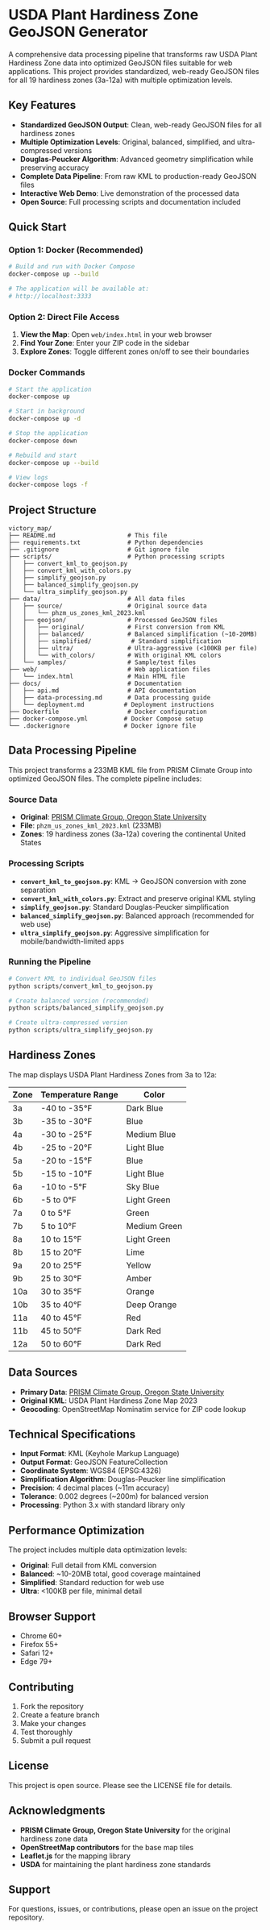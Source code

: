 # USDA Plant Hardiness Zone GeoJSON Generator

A comprehensive data processing pipeline that transforms raw USDA Plant Hardiness Zone data into optimized GeoJSON files suitable for web applications. This project provides standardized, web-ready GeoJSON files for all 19 hardiness zones (3a-12a) with multiple optimization levels.

## Key Features

- **Standardized GeoJSON Output**: Clean, web-ready GeoJSON files for all hardiness zones
- **Multiple Optimization Levels**: Original, balanced, simplified, and ultra-compressed versions
- **Douglas-Peucker Algorithm**: Advanced geometry simplification while preserving accuracy
- **Complete Data Pipeline**: From raw KML to production-ready GeoJSON files
- **Interactive Web Demo**: Live demonstration of the processed data
- **Open Source**: Full processing scripts and documentation included

## Quick Start

### Option 1: Docker (Recommended)
```bash
# Build and run with Docker Compose
docker-compose up --build

# The application will be available at:
# http://localhost:3333
```

### Option 2: Direct File Access
1. **View the Map**: Open `web/index.html` in your web browser
2. **Find Your Zone**: Enter your ZIP code in the sidebar
3. **Explore Zones**: Toggle different zones on/off to see their boundaries

### Docker Commands
```bash
# Start the application
docker-compose up

# Start in background
docker-compose up -d

# Stop the application
docker-compose down

# Rebuild and start
docker-compose up --build

# View logs
docker-compose logs -f
```

## Project Structure

```
victory_map/
├── README.md                    # This file
├── requirements.txt             # Python dependencies
├── .gitignore                   # Git ignore file
├── scripts/                     # Python processing scripts
│   ├── convert_kml_to_geojson.py
│   ├── convert_kml_with_colors.py
│   ├── simplify_geojson.py
│   ├── balanced_simplify_geojson.py
│   └── ultra_simplify_geojson.py
├── data/                        # All data files
│   ├── source/                  # Original source data
│   │   └── phzm_us_zones_kml_2023.kml
│   ├── geojson/                 # Processed GeoJSON files
│   │   ├── original/            # First conversion from KML
│   │   ├── balanced/            # Balanced simplification (~10-20MB)
│   │   ├── simplified/           # Standard simplification
│   │   ├── ultra/               # Ultra-aggressive (<100KB per file)
│   │   └── with_colors/         # With original KML colors
│   └── samples/                 # Sample/test files
├── web/                         # Web application files
│   └── index.html               # Main HTML file
├── docs/                        # Documentation
│   ├── api.md                   # API documentation
│   ├── data-processing.md       # Data processing guide
│   └── deployment.md           # Deployment instructions
├── Dockerfile                   # Docker configuration
├── docker-compose.yml          # Docker Compose setup
└── .dockerignore               # Docker ignore file
```

## Data Processing Pipeline

This project transforms a 233MB KML file from PRISM Climate Group into optimized GeoJSON files. The complete pipeline includes:

### Source Data
- **Original**: [PRISM Climate Group, Oregon State University](https://prism.oregonstate.edu/phzm/)
- **File**: `phzm_us_zones_kml_2023.kml` (233MB)
- **Zones**: 19 hardiness zones (3a-12a) covering the continental United States

### Processing Scripts

- **`convert_kml_to_geojson.py`**: KML → GeoJSON conversion with zone separation
- **`convert_kml_with_colors.py`**: Extract and preserve original KML styling
- **`simplify_geojson.py`**: Standard Douglas-Peucker simplification
- **`balanced_simplify_geojson.py`**: Balanced approach (recommended for web use)
- **`ultra_simplify_geojson.py`**: Aggressive simplification for mobile/bandwidth-limited apps

### Running the Pipeline

```bash
# Convert KML to individual GeoJSON files
python scripts/convert_kml_to_geojson.py

# Create balanced version (recommended)
python scripts/balanced_simplify_geojson.py

# Create ultra-compressed version
python scripts/ultra_simplify_geojson.py
```

## Hardiness Zones

The map displays USDA Plant Hardiness Zones from 3a to 12a:

| Zone | Temperature Range | Color |
|------|------------------|-------|
| 3a   | -40 to -35°F     | Dark Blue |
| 3b   | -35 to -30°F     | Blue |
| 4a   | -30 to -25°F     | Medium Blue |
| 4b   | -25 to -20°F     | Light Blue |
| 5a   | -20 to -15°F     | Blue |
| 5b   | -15 to -10°F     | Light Blue |
| 6a   | -10 to -5°F      | Sky Blue |
| 6b   | -5 to 0°F        | Light Green |
| 7a   | 0 to 5°F         | Green |
| 7b   | 5 to 10°F        | Medium Green |
| 8a   | 10 to 15°F       | Light Green |
| 8b   | 15 to 20°F       | Lime |
| 9a   | 20 to 25°F       | Yellow |
| 9b   | 25 to 30°F       | Amber |
| 10a  | 30 to 35°F       | Orange |
| 10b  | 35 to 40°F       | Deep Orange |
| 11a  | 40 to 45°F       | Red |
| 11b  | 45 to 50°F       | Dark Red |
| 12a  | 50 to 60°F       | Dark Red |

## Data Sources

- **Primary Data**: [PRISM Climate Group, Oregon State University](https://prism.oregonstate.edu/phzm/)
- **Original KML**: USDA Plant Hardiness Zone Map 2023
- **Geocoding**: OpenStreetMap Nominatim service for ZIP code lookup

## Technical Specifications

- **Input Format**: KML (Keyhole Markup Language)
- **Output Format**: GeoJSON FeatureCollection
- **Coordinate System**: WGS84 (EPSG:4326)
- **Simplification Algorithm**: Douglas-Peucker line simplification
- **Precision**: 4 decimal places (~11m accuracy)
- **Tolerance**: 0.002 degrees (~200m) for balanced version
- **Processing**: Python 3.x with standard library only

## Performance Optimization

The project includes multiple data optimization levels:

- **Original**: Full detail from KML conversion
- **Balanced**: ~10-20MB total, good coverage maintained
- **Simplified**: Standard reduction for web use
- **Ultra**: <100KB per file, minimal detail

## Browser Support

- Chrome 60+
- Firefox 55+
- Safari 12+
- Edge 79+

## Contributing

1. Fork the repository
2. Create a feature branch
3. Make your changes
4. Test thoroughly
5. Submit a pull request

## License

This project is open source. Please see the LICENSE file for details.

## Acknowledgments

- **PRISM Climate Group, Oregon State University** for the original hardiness zone data
- **OpenStreetMap contributors** for the base map tiles
- **Leaflet.js** for the mapping library
- **USDA** for maintaining the plant hardiness zone standards

## Support

For questions, issues, or contributions, please open an issue on the project repository.
